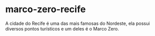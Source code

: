# marco-zero-recife
A cidade do Recife é uma das mais famosas do Nordeste, ela possui diversos pontos turísticos e um deles é o Marco Zero.  
